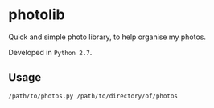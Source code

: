 # photolib

Quick and simple photo library, to help organise my photos.

Developed in `Python 2.7`.

## Usage

```sh
/path/to/photos.py /path/to/directory/of/photos
```
